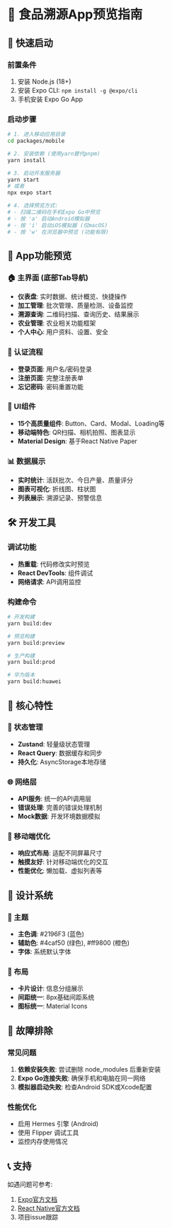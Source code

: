 # 📱 食品溯源App预览指南

## 🚀 快速启动

### 前置条件
1. 安装 Node.js (18+)
2. 安装 Expo CLI: `npm install -g @expo/cli`
3. 手机安装 Expo Go App

### 启动步骤

```bash
# 1. 进入移动应用目录
cd packages/mobile

# 2. 安装依赖 (使用yarn替代pnpm)
yarn install

# 3. 启动开发服务器
yarn start
# 或者
npx expo start

# 4. 选择预览方式:
# - 扫描二维码在手机Expo Go中预览
# - 按 'a' 启动Android模拟器
# - 按 'i' 启动iOS模拟器 (仅macOS)
# - 按 'w' 在浏览器中预览 (功能有限)
```

## 📱 App功能预览

### 🏠 主界面 (底部Tab导航)
- **仪表盘**: 实时数据、统计概览、快捷操作
- **加工管理**: 批次管理、质量检测、设备监控
- **溯源查询**: 二维码扫描、查询历史、结果展示
- **农业管理**: 农业相关功能框架
- **个人中心**: 用户资料、设置、安全

### 🔐 认证流程
- **登录页面**: 用户名/密码登录
- **注册页面**: 完整注册表单
- **忘记密码**: 密码重置功能

### 🎨 UI组件
- **15个高质量组件**: Button、Card、Modal、Loading等
- **移动端特色**: QR扫描、相机拍照、图表显示
- **Material Design**: 基于React Native Paper

### 📊 数据展示
- **实时统计**: 活跃批次、今日产量、质量评分
- **图表可视化**: 折线图、柱状图
- **列表展示**: 溯源记录、预警信息

## 🛠️ 开发工具

### 调试功能
- **热重载**: 代码修改实时预览
- **React DevTools**: 组件调试
- **网络请求**: API调用监控

### 构建命令
```bash
# 开发构建
yarn build:dev

# 预览构建
yarn build:preview

# 生产构建
yarn build:prod

# 华为版本
yarn build:huawei
```

## 🎯 核心特性

### 🔄 状态管理
- **Zustand**: 轻量级状态管理
- **React Query**: 数据缓存和同步
- **持久化**: AsyncStorage本地存储

### 🌐 网络层
- **API服务**: 统一的API调用层
- **错误处理**: 完善的错误处理机制
- **Mock数据**: 开发环境数据模拟

### 📱 移动端优化
- **响应式布局**: 适配不同屏幕尺寸
- **触摸友好**: 针对移动端优化的交互
- **性能优化**: 懒加载、虚拟列表等

## 🎨 设计系统

### 🎨 主题
- **主色调**: #2196F3 (蓝色)
- **辅助色**: #4caf50 (绿色), #ff9800 (橙色)
- **字体**: 系统默认字体

### 📐 布局
- **卡片设计**: 信息分组展示
- **间距统一**: 8px基础间距系统
- **图标统一**: Material Icons

## 🔧 故障排除

### 常见问题
1. **依赖安装失败**: 尝试删除 node_modules 后重新安装
2. **Expo Go连接失败**: 确保手机和电脑在同一网络
3. **模拟器启动失败**: 检查Android SDK或Xcode配置

### 性能优化
- 启用 Hermes 引擎 (Android)
- 使用 Flipper 调试工具
- 监控内存使用情况

## 📞 支持

如遇问题可参考:
1. [Expo官方文档](https://docs.expo.dev/)
2. [React Native官方文档](https://reactnative.dev/)
3. 项目issue跟踪